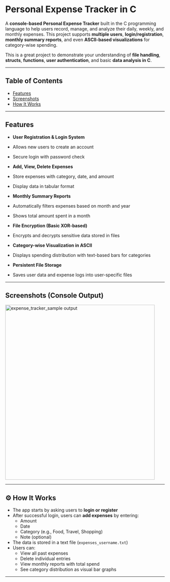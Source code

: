 #  Personal Expense Tracker in C

A **console-based Personal Expense Tracker** built in the C programming language to help users record, manage, and analyze their daily, weekly, and monthly expenses. This project supports **multiple users**, **login/registration**, **monthly summary reports**, and even **ASCII-based visualizations** for category-wise spending.

This is a great project to demonstrate your understanding of **file handling**, **structs**, **functions**, **user authentication**, and basic **data analysis in C**.

---

##  Table of Contents

- [Features](#-features)
- [Screenshots](#-screenshots)
- [How It Works](#-how-it-works)

---

##  Features

-  **User Registration & Login System**
  - Allows new users to create an account
  - Secure login with password check

-  **Add, View, Delete Expenses**
  - Store expenses with category, date, and amount
  - Display data in tabular format

-  **Monthly Summary Reports**
  - Automatically filters expenses based on month and year
  - Shows total amount spent in a month

-  **File Encryption (Basic XOR-based)**
  - Encrypts and decrypts sensitive data stored in files

-  **Category-wise Visualization in ASCII**
  - Displays spending distribution with text-based bars for categories

-  **Persistent File Storage**
  - Saves user data and expense logs into user-specific files

---

##  Screenshots (Console Output)

<img width="472" height="551" alt="expense_tracker_sample output" src="https://github.com/user-attachments/assets/549b32b7-5eb9-4226-82e5-ebd38afe623c" />


---

## ⚙️ How It Works

- The app starts by asking users to **login or register**
- After successful login, users can **add expenses** by entering:
  - Amount
  - Date
  - Category (e.g., Food, Travel, Shopping)
  - Note (optional)
- The data is stored in a text file (`expenses_username.txt`)
- Users can:
  - View all past expenses
  - Delete individual entries
  - View monthly reports with total spend
  - See category distribution as visual bar graphs

---




